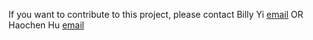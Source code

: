 If you want to contribute to this project, please contact Billy Yi [email](ly1387@nyu.edu) OR Haochen Hu [email](hh1933@nyu.edu)
